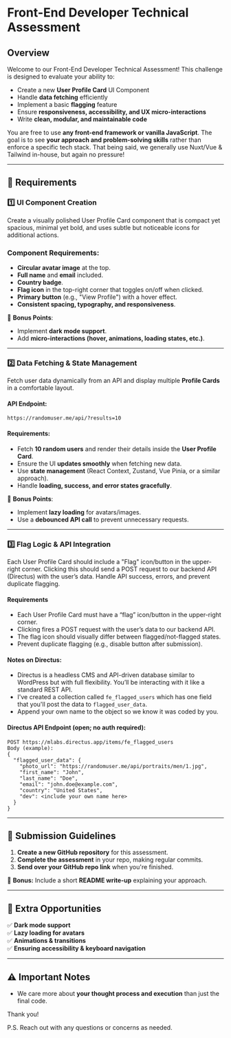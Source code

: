 # Front-End Developer Technical Assessment

## Overview
Welcome to our Front-End Developer Technical Assessment! This challenge is designed to evaluate your ability to:
- Create a new **User Profile Card** UI Component
- Handle **data fetching** efficiently
- Implement a basic **flagging** feature
- Ensure **responsiveness, accessibility, and UX micro-interactions**
- Write **clean, modular, and maintainable code**

You are free to use **any front-end framework or vanilla JavaScript**. The goal is to see **your approach and problem-solving skills** rather than enforce a specific tech stack. That being said, we generally use Nuxt/Vue & Tailwind in-house, but again no pressure!

---

## 📌 Requirements

### 1️⃣ UI Component Creation
Create a visually polished User Profile Card component that is compact yet spacious, minimal yet bold, and uses subtle but noticeable icons for additional actions.

### **Component Requirements:**
- **Circular avatar image** at the top.
- **Full name** and **email** included.
- **Country badge**.
- **Flag icon** in the top-right corner that toggles on/off when clicked.
- **Primary button** (e.g., "View Profile") with a hover effect.
- **Consistent spacing, typography, and responsiveness**.

🔹 **Bonus Points**:
- Implement **dark mode support**.
- Add **micro-interactions (hover, animations, loading states, etc.)**.

---

### 2️⃣ Data Fetching & State Management
Fetch user data dynamically from an API and display multiple **Profile Cards** in a comfortable layout.

#### **API Endpoint:**
`https://randomuser.me/api/?results=10`

#### **Requirements:**
- Fetch **10 random users** and render their details inside the **User Profile Card**.
- Ensure the UI **updates smoothly** when fetching new data.
- Use **state management** (React Context, Zustand, Vue Pinia, or a similar approach).
- Handle **loading, success, and error states gracefully**.

🔹 **Bonus Points**:
- Implement **lazy loading** for avatars/images.
- Use a **debounced API call** to prevent unnecessary requests.

---

### 3️⃣ Flag Logic & API Integration
Each User Profile Card should include a "Flag" icon/button in the upper-right corner. Clicking this should send a POST request to our backend API (Directus) with the user’s data. Handle API success, errors, and prevent duplicate flagging.

#### Requirements
- Each User Profile Card must have a “flag” icon/button in the upper-right corner.
- Clicking fires a POST request with the user’s data to our backend API.
- The flag icon should visually differ between flagged/not-flagged states.
- Prevent duplicate flagging (e.g., disable button after submission).

#### Notes on Directus:
- Directus is a headless CMS and API-driven database similar to WordPress but with full flexibility. You’ll be interacting with it like a standard REST API.
- I've created a collection called `fe_flagged_users` which has one field that you'll post the data to `flagged_user_data`.
- Append your own name to the object so we know it was coded by you.
 
#### **Directus API Endpoint (open; no auth required):**
```
POST https://mlabs.directus.app/items/fe_flagged_users
Body (example):
{
  "flagged_user_data": {
    "photo_url": "https://randomuser.me/api/portraits/men/1.jpg",
    "first_name": "John",
    "last_name": "Doe",
    "email": "john.doe@example.com",
    "country": "United States",
    "dev": <include your own name here>
  }
}
```

---

## 📂 Submission Guidelines
1. **Create a new GitHub repository** for this assessment.
2. **Complete the assessment** in your repo, making regular commits.
3. **Send over your GitHub repo link** when you're finished.

🔹 **Bonus:** Include a short **README write-up** explaining your approach.

---

## 🚀 Extra Opportunities
✅ **Dark mode support**  
✅ **Lazy loading for avatars**  
✅ **Animations & transitions**  
✅ **Ensuring accessibility & keyboard navigation**  

---

## ⚠️ Important Notes
- We care more about **your thought process and execution** than just the final code.

Thank you! 

P.S. Reach out with any questions or concerns as needed.
